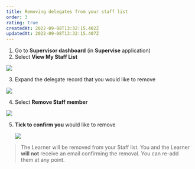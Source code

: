```yaml
---
title: Removing delegates from your staff list
order: 3
rating: true
createdAt: 2022-09-08T13:32:15.402Z
updatedAt: 2022-09-08T13:32:15.407Z
---
```

1. Go to **Supervisor dashboard** (in **Supervise** application) 
2. Select **View My Staff List**

![](/img/removing_1.png)

3. Expand the delegate record that you would like to remove

![](/img/removing_2.png)

4. Select **Remove Staff member**

![](/img/removing_3.png)

5. **Tick to confirm you** would like to remove

   ![](/img/removing_4.png)

> The Learner will be removed from your Staff list. You and the Learner **will not** receive an email confirming the removal. You can re-add them at any point.